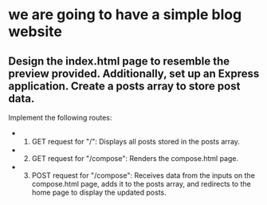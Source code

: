 # we are going to have a simple blog website

## Design the index.html page to resemble the preview provided. Additionally, set up an Express application. Create a posts array to store post data.

Implement the following routes:

- 1. GET request for "/": Displays all posts stored in the posts array.

- 2. GET request for "/compose": Renders the compose.html page.

- 3. POST request for "/compose": Receives data from the inputs on the compose.html page, adds it to the posts array, and redirects to the home page to display the updated posts.
